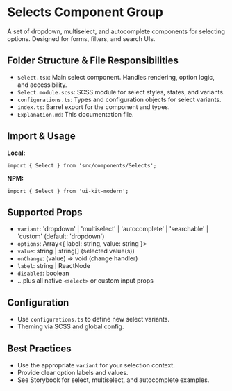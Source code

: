 # Selects Component Group

A set of dropdown, multiselect, and autocomplete components for selecting options. Designed for forms, filters, and search UIs.

## Folder Structure & File Responsibilities

- `Select.tsx`: Main select component. Handles rendering, option logic, and accessibility.
- `Select.module.scss`: SCSS module for select styles, states, and variants.
- `configurations.ts`: Types and configuration objects for select variants.
- `index.ts`: Barrel export for the component and types.
- `Explanation.md`: This documentation file.

## Import & Usage

**Local:**

```tsx
import { Select } from 'src/components/Selects';
```

**NPM:**

```tsx
import { Select } from 'ui-kit-modern';
```

## Supported Props

- `variant`: 'dropdown' | 'multiselect' | 'autocomplete' | 'searchable' | 'custom' (default: 'dropdown')
- `options`: Array<{ label: string, value: string }>
- `value`: string | string[] (selected value(s))
- `onChange`: (value) => void (change handler)
- `label`: string | ReactNode
- `disabled`: boolean
- ...plus all native `<select>` or custom input props

## Configuration

- Use `configurations.ts` to define new select variants.
- Theming via SCSS and global config.

## Best Practices

- Use the appropriate `variant` for your selection context.
- Provide clear option labels and values.
- See Storybook for select, multiselect, and autocomplete examples.
